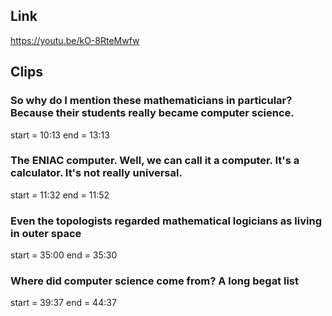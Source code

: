 ## Link
https://youtu.be/kO-8RteMwfw

## Clips

### So why do I mention these mathematicians in particular? Because their students really became computer science.
start = 10:13
end = 13:13

### The ENIAC computer. Well, we can call it a computer. It's a calculator. It's not really universal.
start = 11:32
end = 11:52

### Even the topologists regarded mathematical logicians as living in outer space
start = 35:00
end = 35:30

### Where did computer science come from? A long begat list
start = 39:37
end = 44:37

